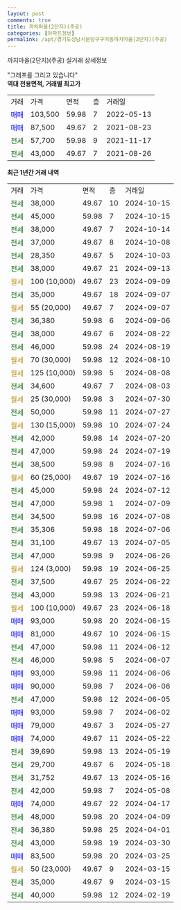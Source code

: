 ```yaml
---
layout: post
comments: true
title: 까치마을(2단지)(주공)
categories: [아파트정보]
permalink: /apt/경기도성남시분당구구미동까치마을(2단지)(주공)
---
```


까치마을(2단지)(주공) 실거래 상세정보

<script type="text/javascript">
  google.charts.load('current', {'packages':['line', 'corechart']});
  google.charts.setOnLoadCallback(drawChart);

  function drawChart() {
    var data = new google.visualization.DataTable();
    data.addColumn('date', '거래일');
    data.addColumn('number', "매매");
    data.addColumn('number', "전세");
    data.addColumn('number', "전매");

    data.addRows([[new Date(Date.parse("2024-10-15")), null, 38000, null], [new Date(Date.parse("2024-10-15")), null, 45000, null], [new Date(Date.parse("2024-10-14")), null, 38000, null], [new Date(Date.parse("2024-10-08")), null, 37000, null], [new Date(Date.parse("2024-10-03")), null, 28350, null], [new Date(Date.parse("2024-09-13")), null, 38000, null], [new Date(Date.parse("2024-09-09")), null, null, null], [new Date(Date.parse("2024-09-07")), null, 35000, null], [new Date(Date.parse("2024-09-07")), null, null, null], [new Date(Date.parse("2024-09-06")), null, 36380, null], [new Date(Date.parse("2024-08-22")), null, 38000, null], [new Date(Date.parse("2024-08-19")), null, 46000, null], [new Date(Date.parse("2024-08-10")), null, null, null], [new Date(Date.parse("2024-08-08")), null, null, null], [new Date(Date.parse("2024-08-03")), null, 34600, null], [new Date(Date.parse("2024-07-30")), null, null, null], [new Date(Date.parse("2024-07-27")), null, 50000, null], [new Date(Date.parse("2024-07-24")), null, null, null], [new Date(Date.parse("2024-07-20")), null, 42000, null], [new Date(Date.parse("2024-07-19")), null, 47000, null], [new Date(Date.parse("2024-07-16")), null, 38500, null], [new Date(Date.parse("2024-07-16")), null, null, null], [new Date(Date.parse("2024-07-12")), null, 45000, null], [new Date(Date.parse("2024-07-09")), null, 47000, null], [new Date(Date.parse("2024-07-08")), null, 34500, null], [new Date(Date.parse("2024-07-06")), null, 35306, null], [new Date(Date.parse("2024-07-05")), null, 31100, null], [new Date(Date.parse("2024-06-26")), null, 47000, null], [new Date(Date.parse("2024-06-25")), null, null, null], [new Date(Date.parse("2024-06-22")), null, 37500, null], [new Date(Date.parse("2024-06-21")), null, 43000, null], [new Date(Date.parse("2024-06-18")), null, null, null], [new Date(Date.parse("2024-06-15")), 93000, null, null], [new Date(Date.parse("2024-06-15")), 81000, null, null], [new Date(Date.parse("2024-06-12")), null, 47000, null], [new Date(Date.parse("2024-06-07")), null, 46000, null], [new Date(Date.parse("2024-06-06")), 93000, null, null], [new Date(Date.parse("2024-06-06")), 90000, null, null], [new Date(Date.parse("2024-06-05")), null, 47000, null], [new Date(Date.parse("2024-06-02")), 93000, null, null], [new Date(Date.parse("2024-05-27")), 79000, null, null], [new Date(Date.parse("2024-05-22")), 74000, null, null], [new Date(Date.parse("2024-05-19")), null, 39690, null], [new Date(Date.parse("2024-05-18")), null, 29700, null], [new Date(Date.parse("2024-05-16")), null, 31752, null], [new Date(Date.parse("2024-05-08")), null, 42000, null], [new Date(Date.parse("2024-04-17")), 74000, null, null], [new Date(Date.parse("2024-04-09")), null, 48000, null], [new Date(Date.parse("2024-04-01")), null, 36380, null], [new Date(Date.parse("2024-03-30")), null, 43000, null], [new Date(Date.parse("2024-03-25")), 83500, null, null], [new Date(Date.parse("2024-03-15")), null, null, null], [new Date(Date.parse("2024-03-15")), null, 35000, null], [new Date(Date.parse("2024-02-19")), null, 40000, null]]);

    var options = {
      hAxis: {
        format: 'yyyy/MM/dd'
      },    
      lineWidth: 0,
      pointsVisible: true,    
      title: '최근 1년간 유형별 실거래가 분포',
      legend: { position: 'bottom' }
    };

    var formatter = new google.visualization.NumberFormat({pattern:'###,###'} );
    formatter.format(data, 1);
    formatter.format(data, 2);
    
    setTimeout(function() {
        var chart = new google.visualization.LineChart(document.getElementById('columnchart_material'));
        chart.draw(data, (options));
        document.getElementById('loading').style.display = 'none';
    }, 200);
  }
</script>


<div id="loading" style="z-index:20; display: block; margin-left: 0px">"그래프를 그리고 있습니다"</div>
<div id="columnchart_material" style="width: 95%; margin-left: 0px; display: block"></div>
<!-- contents start -->
<b>역대 전용면적, 거래별 최고가</b>
<table class="sortable">
    <tr>
      <td>거래</td>
      <td>가격</td>
      <td>면적</td>
      <td>층</td>
      <td>거래일</td>
    </tr>
        <tr>
          <td><a style="color: blue">매매</a></td>
          <td>103,500</td>
          <td>59.98</td>
          <td>7</td>
          <td>2022-05-13</td>
        </tr>            <tr>
          <td><a style="color: blue">매매</a></td>
          <td>87,500</td>
          <td>49.67</td>
          <td>2</td>
          <td>2021-08-23</td>
        </tr>        
        <tr>
              <td><a style="color: darkgreen">전세</a></td>
              <td>57,700</td>
              <td>59.98</td>
              <td>9</td>
              <td>2021-11-17</td>
            </tr>            <tr>
              <td><a style="color: darkgreen">전세</a></td>
              <td>43,000</td>
              <td>49.67</td>
              <td>7</td>
              <td>2021-08-26</td>
            </tr>        
    
</table>

<b>최근 1년간 거래 내역</b>

<table class="sortable">
    <tr>
      <td>거래</td>
      <td>가격</td>
      <td>면적</td>
      <td>층</td>
      <td>거래일</td>
    </tr>
    <tr>
      <td><a style="color: darkgreen">전세</a></td>
      <td>38,000</td>
      <td>49.67</td>
      <td>10</td>
      <td>2024-10-15</td>
    </tr>          <tr>
      <td><a style="color: darkgreen">전세</a></td>
      <td>45,000</td>
      <td>59.98</td>
      <td>7</td>
      <td>2024-10-15</td>
    </tr>          <tr>
      <td><a style="color: darkgreen">전세</a></td>
      <td>38,000</td>
      <td>49.67</td>
      <td>7</td>
      <td>2024-10-14</td>
    </tr>          <tr>
      <td><a style="color: darkgreen">전세</a></td>
      <td>37,000</td>
      <td>49.67</td>
      <td>8</td>
      <td>2024-10-08</td>
    </tr>          <tr>
      <td><a style="color: darkgreen">전세</a></td>
      <td>28,350</td>
      <td>49.67</td>
      <td>5</td>
      <td>2024-10-03</td>
    </tr>          <tr>
      <td><a style="color: darkgreen">전세</a></td>
      <td>38,000</td>
      <td>49.67</td>
      <td>21</td>
      <td>2024-09-13</td>
    </tr>          <tr>
      <td><a style="color: darkgoldenrod">월세</a></td>
      <td>100 (10,000)</td>
      <td>49.67</td>
      <td>23</td>
      <td>2024-09-09</td>
    </tr>          <tr>
      <td><a style="color: darkgreen">전세</a></td>
      <td>35,000</td>
      <td>49.67</td>
      <td>18</td>
      <td>2024-09-07</td>
    </tr>          <tr>
      <td><a style="color: darkgoldenrod">월세</a></td>
      <td>55 (20,000)</td>
      <td>49.67</td>
      <td>7</td>
      <td>2024-09-07</td>
    </tr>          <tr>
      <td><a style="color: darkgreen">전세</a></td>
      <td>36,380</td>
      <td>59.98</td>
      <td>6</td>
      <td>2024-09-06</td>
    </tr>          <tr>
      <td><a style="color: darkgreen">전세</a></td>
      <td>38,000</td>
      <td>49.67</td>
      <td>6</td>
      <td>2024-08-22</td>
    </tr>          <tr>
      <td><a style="color: darkgreen">전세</a></td>
      <td>46,000</td>
      <td>59.98</td>
      <td>24</td>
      <td>2024-08-19</td>
    </tr>          <tr>
      <td><a style="color: darkgoldenrod">월세</a></td>
      <td>70 (30,000)</td>
      <td>59.98</td>
      <td>12</td>
      <td>2024-08-10</td>
    </tr>          <tr>
      <td><a style="color: darkgoldenrod">월세</a></td>
      <td>125 (10,000)</td>
      <td>59.98</td>
      <td>5</td>
      <td>2024-08-08</td>
    </tr>          <tr>
      <td><a style="color: darkgreen">전세</a></td>
      <td>34,600</td>
      <td>49.67</td>
      <td>7</td>
      <td>2024-08-03</td>
    </tr>          <tr>
      <td><a style="color: darkgoldenrod">월세</a></td>
      <td>25 (30,000)</td>
      <td>59.98</td>
      <td>3</td>
      <td>2024-07-30</td>
    </tr>          <tr>
      <td><a style="color: darkgreen">전세</a></td>
      <td>50,000</td>
      <td>59.98</td>
      <td>11</td>
      <td>2024-07-27</td>
    </tr>          <tr>
      <td><a style="color: darkgoldenrod">월세</a></td>
      <td>130 (15,000)</td>
      <td>59.98</td>
      <td>10</td>
      <td>2024-07-24</td>
    </tr>          <tr>
      <td><a style="color: darkgreen">전세</a></td>
      <td>42,000</td>
      <td>59.98</td>
      <td>14</td>
      <td>2024-07-20</td>
    </tr>          <tr>
      <td><a style="color: darkgreen">전세</a></td>
      <td>47,000</td>
      <td>59.98</td>
      <td>24</td>
      <td>2024-07-19</td>
    </tr>          <tr>
      <td><a style="color: darkgreen">전세</a></td>
      <td>38,500</td>
      <td>59.98</td>
      <td>8</td>
      <td>2024-07-16</td>
    </tr>          <tr>
      <td><a style="color: darkgoldenrod">월세</a></td>
      <td>60 (25,000)</td>
      <td>49.67</td>
      <td>19</td>
      <td>2024-07-16</td>
    </tr>          <tr>
      <td><a style="color: darkgreen">전세</a></td>
      <td>45,000</td>
      <td>59.98</td>
      <td>24</td>
      <td>2024-07-12</td>
    </tr>          <tr>
      <td><a style="color: darkgreen">전세</a></td>
      <td>47,000</td>
      <td>59.98</td>
      <td>1</td>
      <td>2024-07-09</td>
    </tr>          <tr>
      <td><a style="color: darkgreen">전세</a></td>
      <td>34,500</td>
      <td>59.98</td>
      <td>16</td>
      <td>2024-07-08</td>
    </tr>          <tr>
      <td><a style="color: darkgreen">전세</a></td>
      <td>35,306</td>
      <td>59.98</td>
      <td>18</td>
      <td>2024-07-06</td>
    </tr>          <tr>
      <td><a style="color: darkgreen">전세</a></td>
      <td>31,100</td>
      <td>49.67</td>
      <td>13</td>
      <td>2024-07-05</td>
    </tr>          <tr>
      <td><a style="color: darkgreen">전세</a></td>
      <td>47,000</td>
      <td>59.98</td>
      <td>9</td>
      <td>2024-06-26</td>
    </tr>          <tr>
      <td><a style="color: darkgoldenrod">월세</a></td>
      <td>124 (3,000)</td>
      <td>59.98</td>
      <td>19</td>
      <td>2024-06-25</td>
    </tr>          <tr>
      <td><a style="color: darkgreen">전세</a></td>
      <td>37,500</td>
      <td>49.67</td>
      <td>25</td>
      <td>2024-06-22</td>
    </tr>          <tr>
      <td><a style="color: darkgreen">전세</a></td>
      <td>43,000</td>
      <td>59.98</td>
      <td>13</td>
      <td>2024-06-21</td>
    </tr>          <tr>
      <td><a style="color: darkgoldenrod">월세</a></td>
      <td>100 (10,000)</td>
      <td>49.67</td>
      <td>23</td>
      <td>2024-06-18</td>
    </tr>          <tr>
      <td><a style="color: blue">매매</a></td>
      <td>93,000</td>
      <td>59.98</td>
      <td>20</td>
      <td>2024-06-15</td>
    </tr>          <tr>
      <td><a style="color: blue">매매</a></td>
      <td>81,000</td>
      <td>49.67</td>
      <td>10</td>
      <td>2024-06-15</td>
    </tr>          <tr>
      <td><a style="color: darkgreen">전세</a></td>
      <td>47,000</td>
      <td>59.98</td>
      <td>11</td>
      <td>2024-06-12</td>
    </tr>          <tr>
      <td><a style="color: darkgreen">전세</a></td>
      <td>46,000</td>
      <td>59.98</td>
      <td>5</td>
      <td>2024-06-07</td>
    </tr>          <tr>
      <td><a style="color: blue">매매</a></td>
      <td>93,000</td>
      <td>59.98</td>
      <td>11</td>
      <td>2024-06-06</td>
    </tr>          <tr>
      <td><a style="color: blue">매매</a></td>
      <td>90,000</td>
      <td>59.98</td>
      <td>7</td>
      <td>2024-06-06</td>
    </tr>          <tr>
      <td><a style="color: darkgreen">전세</a></td>
      <td>47,000</td>
      <td>59.98</td>
      <td>12</td>
      <td>2024-06-05</td>
    </tr>          <tr>
      <td><a style="color: blue">매매</a></td>
      <td>93,000</td>
      <td>59.98</td>
      <td>7</td>
      <td>2024-06-02</td>
    </tr>          <tr>
      <td><a style="color: blue">매매</a></td>
      <td>79,000</td>
      <td>49.67</td>
      <td>3</td>
      <td>2024-05-27</td>
    </tr>          <tr>
      <td><a style="color: blue">매매</a></td>
      <td>74,000</td>
      <td>49.67</td>
      <td>11</td>
      <td>2024-05-22</td>
    </tr>          <tr>
      <td><a style="color: darkgreen">전세</a></td>
      <td>39,690</td>
      <td>59.98</td>
      <td>13</td>
      <td>2024-05-19</td>
    </tr>          <tr>
      <td><a style="color: darkgreen">전세</a></td>
      <td>29,700</td>
      <td>49.67</td>
      <td>6</td>
      <td>2024-05-18</td>
    </tr>          <tr>
      <td><a style="color: darkgreen">전세</a></td>
      <td>31,752</td>
      <td>49.67</td>
      <td>13</td>
      <td>2024-05-16</td>
    </tr>          <tr>
      <td><a style="color: darkgreen">전세</a></td>
      <td>42,000</td>
      <td>59.98</td>
      <td>7</td>
      <td>2024-05-08</td>
    </tr>          <tr>
      <td><a style="color: blue">매매</a></td>
      <td>74,000</td>
      <td>49.67</td>
      <td>22</td>
      <td>2024-04-17</td>
    </tr>          <tr>
      <td><a style="color: darkgreen">전세</a></td>
      <td>48,000</td>
      <td>59.98</td>
      <td>20</td>
      <td>2024-04-09</td>
    </tr>          <tr>
      <td><a style="color: darkgreen">전세</a></td>
      <td>36,380</td>
      <td>59.98</td>
      <td>25</td>
      <td>2024-04-01</td>
    </tr>          <tr>
      <td><a style="color: darkgreen">전세</a></td>
      <td>43,000</td>
      <td>59.98</td>
      <td>19</td>
      <td>2024-03-30</td>
    </tr>          <tr>
      <td><a style="color: blue">매매</a></td>
      <td>83,500</td>
      <td>59.98</td>
      <td>20</td>
      <td>2024-03-25</td>
    </tr>          <tr>
      <td><a style="color: darkgoldenrod">월세</a></td>
      <td>50 (23,000)</td>
      <td>49.67</td>
      <td>9</td>
      <td>2024-03-15</td>
    </tr>          <tr>
      <td><a style="color: darkgreen">전세</a></td>
      <td>35,000</td>
      <td>49.67</td>
      <td>9</td>
      <td>2024-03-15</td>
    </tr>          <tr>
      <td><a style="color: darkgreen">전세</a></td>
      <td>40,000</td>
      <td>59.98</td>
      <td>12</td>
      <td>2024-02-19</td>
    </tr>      </table>
<!-- contents end -->    

